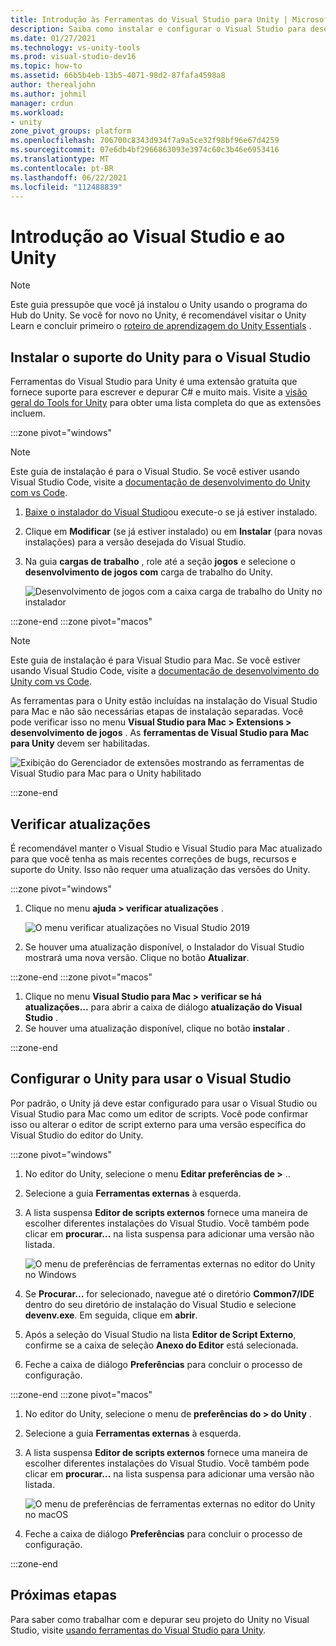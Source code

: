 ```yaml
---
title: Introdução às Ferramentas do Visual Studio para Unity | Microsoft Docs
description: Saiba como instalar e configurar o Visual Studio para desenvolvimento do Unity.
ms.date: 01/27/2021
ms.technology: vs-unity-tools
ms.prod: visual-studio-dev16
ms.topic: how-to
ms.assetid: 66b5b4eb-13b5-4071-98d2-87fafa4598a8
author: therealjohn
ms.author: johmil
manager: crdun
ms.workload:
- unity
zone_pivot_groups: platform
ms.openlocfilehash: 706700c8343d934f7a9a5ce32f98bf96e67d4259
ms.sourcegitcommit: 07e6db4bf2966863093e3974c60c3b46e6953416
ms.translationtype: MT
ms.contentlocale: pt-BR
ms.lasthandoff: 06/22/2021
ms.locfileid: "112488839"
---
```

# <a name="get-started-with-visual-studio-and-unity"></a>Introdução ao Visual Studio e ao Unity

> [!NOTE]
> Este guia pressupõe que você já instalou o Unity usando o programa do Hub do Unity. Se você for novo no Unity, é recomendável visitar o Unity Learn e concluir primeiro o [roteiro de aprendizagem do Unity Essentials](https://learn.unity.com/pathway/unity-essentials) .

## <a name="install-unity-support-for-visual-studio"></a>Instalar o suporte do Unity para o Visual Studio

Ferramentas do Visual Studio para Unity é uma extensão gratuita que fornece suporte para escrever e depurar C# e muito mais. Visite a [visão geral do Tools for Unity](./visual-studio-tools-for-unity.md) para obter uma lista completa do que as extensões incluem.

:::zone pivot="windows"

> [!NOTE]
> Este guia de instalação é para o Visual Studio. Se você estiver usando Visual Studio Code, visite a [documentação de desenvolvimento do Unity com vs Code](https://code.visualstudio.com/docs/other/unity).

1. [Baixe o instalador do Visual Studio](/visualstudio/install/install-visual-studio.md)ou execute-o se já estiver instalado.
2. Clique em **Modificar** (se já estiver instalado) ou em **Instalar** (para novas instalações) para a versão desejada do Visual Studio.
3. Na guia **cargas de trabalho** , role até a seção **jogos** e selecione o **desenvolvimento de jogos com** carga de trabalho do Unity.

    ![Desenvolvimento de jogos com a caixa carga de trabalho do Unity no instalador](../media/vs/unity-workload.png)

:::zone-end
:::zone pivot="macos"

> [!NOTE]
> Este guia de instalação é para Visual Studio para Mac. Se você estiver usando Visual Studio Code, visite a [documentação de desenvolvimento do Unity com vs Code](https://code.visualstudio.com/docs/other/unity).

As ferramentas para o Unity estão incluídas na instalação do Visual Studio para Mac e não são necessárias etapas de instalação separadas. Você pode verificar isso no menu **Visual Studio para Mac > Extensions > desenvolvimento de jogos** . As **ferramentas de Visual Studio para Mac para Unity** devem ser habilitadas.

![Exibição do Gerenciador de extensões mostrando as ferramentas de Visual Studio para Mac para o Unity habilitado](../media/vsm/unity-workload.png)

:::zone-end

## <a name="check-for-updates"></a>Verificar atualizações

É recomendável manter o Visual Studio e Visual Studio para Mac atualizado para que você tenha as mais recentes correções de bugs, recursos e suporte do Unity. Isso não requer uma atualização das versões do Unity.

:::zone pivot="windows"

1. Clique no menu **ajuda > verificar atualizações** .

    ![O menu verificar atualizações no Visual Studio 2019](../media/vs/check-for-updates.png)

2. Se houver uma atualização disponível, o Instalador do Visual Studio mostrará uma nova versão. Clique no botão **Atualizar**.

:::zone-end
:::zone pivot="macos"

1. Clique no menu **Visual Studio para Mac > verificar se há atualizações...** para abrir a caixa de diálogo **atualização do Visual Studio** .
2. Se houver uma atualização disponível, clique no botão **instalar** .

:::zone-end

## <a name="configure-unity-to-use-visual-studio"></a>Configurar o Unity para usar o Visual Studio

Por padrão, o Unity já deve estar configurado para usar o Visual Studio ou Visual Studio para Mac como um editor de scripts. Você pode confirmar isso ou alterar o editor de script externo para uma versão específica do Visual Studio do editor do Unity.

:::zone pivot="windows"

1. No editor do Unity, selecione o menu **Editar preferências de >** ..
2. Selecione a guia **Ferramentas externas** à esquerda.
3. A lista suspensa **Editor de scripts externos** fornece uma maneira de escolher diferentes instalações do Visual Studio. Você também pode clicar em **procurar...** na lista suspensa para adicionar uma versão não listada.

    ![O menu de preferências de ferramentas externas no editor do Unity no Windows](../media/vs/preferences-external-tools.png)

4. Se **Procurar...** for selecionado, navegue até o diretório **Common7/IDE** dentro do seu diretório de instalação do Visual Studio e selecione **devenv.exe**. Em seguida, clique em **abrir**.
5. Após a seleção do Visual Studio na lista **Editor de Script Externo**, confirme se a caixa de seleção **Anexo do Editor** está selecionada.
6. Feche a caixa de diálogo **Preferências** para concluir o processo de configuração.

:::zone-end
:::zone pivot="macos"

1. No editor do Unity, selecione o menu de **preferências do > do Unity** .
2. Selecione a guia **Ferramentas externas** à esquerda.
3. A lista suspensa **Editor de scripts externos** fornece uma maneira de escolher diferentes instalações do Visual Studio. Você também pode clicar em **procurar...** na lista suspensa para adicionar uma versão não listada.

    ![O menu de preferências de ferramentas externas no editor do Unity no macOS](../media/vsm/preferences-external-tools.png)

4. Feche a caixa de diálogo **Preferências** para concluir o processo de configuração.

:::zone-end

## <a name="next-steps"></a>Próximas etapas

 Para saber como trabalhar com e depurar seu projeto do Unity no Visual Studio, visite [usando ferramentas do Visual Studio para Unity](using-visual-studio-tools-for-unity.md).
